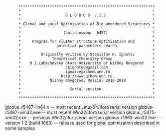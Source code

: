           *************************************************************
          *                                                           *
          *                    G L O B U S  v.1.5                     *
          *                                                           *
          * Global and Local Optimization of Big Unordered Structures *
          *                                                           *
          *                   (build number  5487)                    *
          *                                                           *
          *     Program for cluster structure optimization and        *
          *                potential parameters search                *
          *                                                           *
          *         Originally written by Stanislav K. Ignatov        *
          *              Theoretical Chemistry Group                  *
          *    N.I.Lobachevsky State University of Nizhny Novgorod    *
          *                    skignatov@gmail.com                    *
          *                    ignatov@ichem.unn.ru                   *
          *                  http://www.qchem.unn.ru                  *
          *             Nizhny Novgorod, Russia, 2016-2019            *
          *                                                           *
          *                      Serial version                       *
          *                                                           *
          *************************************************************


globus_r5487-lin64.x    -- most recent Linux64/ifort/serial version
globus-r5487-win32.exe  -- most recent Win32/ifort/serial version
globus_r5475-win32.exe  -- previous Win32/ifort/serial version
globus-r1863-win32.exe  -- version 1.2 (build 1863) -- release used for global optimization described in some samples

